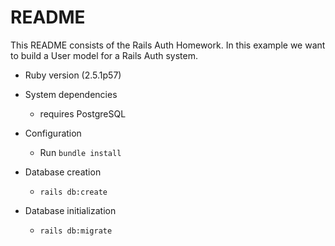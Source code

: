 # README

This README consists of the Rails Auth Homework. In this example we want to build a User model
for a Rails Auth system.

* Ruby version (2.5.1p57)

* System dependencies

  * requires PostgreSQL

* Configuration

  * Run `bundle install`

* Database creation
  
  * `rails db:create`

* Database initialization

  * `rails db:migrate`
